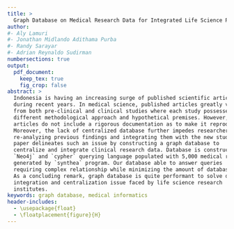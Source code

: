 ```yaml
---
title: >
  Graph Database on Medical Research Data for Integrated Life Science Research
author:
#- Aly Lamuri
#- Jonathan Midlando Adithama Purba
#- Randy Sarayar
#- Adrian Reynaldo Sudirman
numbersections: true
output:
  pdf_document:
    keep_tex: true
    fig_crop: false
abstract: >
  Indonesia is having an increasing surge of published scientific articles
  during recent years. In medical science, published articles greatly vary
  from both pre-clinical and clinical studies where each study possesses
  different methodological approach and hypothetical premises. However, some
  articles do not include a rigorous documentation as to make it reproducible.
  Moreover, the lack of centralized database further impedes researcher from
  re-analyzing previous findings and integrating them with the new study. This
  paper delineates such an issue by constructing a graph database to
  centralize and integrate clinical research data. Database is constructed using
  `Neo4j` and `cypher` querying language populated with 5,000 medical records
  generated by `synthea` program. Our database able to answer queries
  requiring complex relationship while minimizing the amount of database hits.
  As a concluding remark, graph database is quite performant to solve data
  integration and centralization issue faced by life science research
  institutes.
keywords: graph database, medical informatics
header-includes:
  - \usepackage{float}
  - \floatplacement{figure}{H}
---
```

